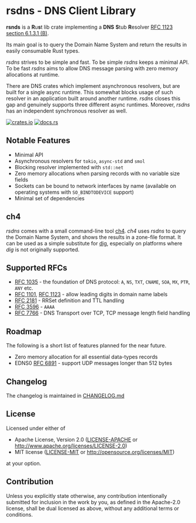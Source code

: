 # rsdns - DNS Client Library

**rsnds** is a **R**u**s**t lib crate implementing a **DNS** **S**tub **R**esolver
[RFC 1123 section 6.1.3.1 (B)](https://www.rfc-editor.org/rfc/rfc1123.html#section-6.1.3.1).

Its main goal is to query the Domain Name System and return the results in easily
consumable Rust types.

*rsdns* strives to be simple and fast. To be simple *rsdns* keeps a minimal API.
To be fast *rsdns* aims to allow DNS message parsing with zero memory allocations at runtime.

There are DNS crates which implement asynchronous resolvers, but are built for a single
async runtime. This somewhat blocks usage of such resolver in an application built around
another runtime. *rsdns* closes this gap and genuinely supports three different async
runtimes. Moreover, *rsdns* has an independent synchronous resolver as well.

[![crates.io][crates-badge]][crates-url]
[![docs.rs][docs-badge]][docs-url]

[crates-badge]: https://img.shields.io/crates/v/rsdns.svg
[crates-url]: https://crates.io/crates/rsdns
[docs-badge]: https://docs.rs/rsdns/badge.svg
[docs-url]: https://docs.rs/rsdns/latest/rsdns

## Notable Features

* Minimal API
* Asynchronous resolvers for `tokio`, `async-std` and `smol`
* Blocking resolver implemented with `std::net`
* Zero memory allocations when parsing records with no variable size fields
* Sockets can be bound to network interfaces by name (available on operating
  systems with `SO_BINDTODEVICE` support)
* Minimal set of dependencies


## ch4

*rsdns* comes with a small command-line tool [ch4](https://github.com/r-bk/ch4).
*ch4* uses *rsdns* to query the Domain Name System,
and shows the results in a zone-file format.
It can be used as a simple substitute for [dig](https://en.wikipedia.org/wiki/Dig_(command)),
especially on platforms where *dig* is not originally supported.


## Supported RFCs

* [RFC 1035] - the foundation of DNS protocol: `A`, `NS`, `TXT`, `CNAME`, `SOA`, `MX`, `PTR`, `ANY` etc.
* [RFC 1101], [RFC 1123] - allow leading digits in domain name labels
* [RFC 2181] - RRSet definition and TTL handling
* [RFC 3596] - `AAAA`
* [RFC 7766] - DNS Transport over TCP, TCP message length field handling

[RFC 1035]: https://www.rfc-editor.org/rfc/rfc1035.html
[RFC 1101]: https://www.rfc-editor.org/rfc/rfc1101.html
[RFC 1123]: https://www.rfc-editor.org/rfc/rfc1123.html
[RFC 2181]: https://www.rfc-editor.org/rfc/rfc2181#section-5
[RFC 3596]: https://www.rfc-editor.org/rfc/rfc3596.html
[RFC 7766]: https://www.rfc-editor.org/rfc/rfc7766.html

## Roadmap

The following is a short list of features planned for the near future.

* Zero memory allocation for all essential data-types records
* EDNS0 [RFC 6891](https://www.rfc-editor.org/rfc/rfc6891.html) - support
  UDP messages longer than 512 bytes


## Changelog

The changelog is maintained in [CHANGELOG.md](CHANGELOG.md)


## License

Licensed under either of

* Apache License, Version 2.0
  ([LICENSE-APACHE](LICENSE-APACHE) or http://www.apache.org/licenses/LICENSE-2.0)
* MIT license
  ([LICENSE-MIT](LICENSE-MIT) or http://opensource.org/licenses/MIT)

at your option.


## Contribution

Unless you explicitly state otherwise, any contribution intentionally submitted
for inclusion in the work by you, as defined in the Apache-2.0 license, shall be
dual licensed as above, without any additional terms or conditions.
